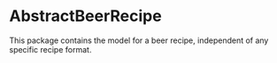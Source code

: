 # AbstractBeerRecipe

This package contains the model for a beer recipe, independent of any specific
recipe format.
